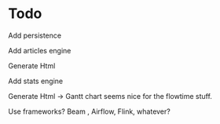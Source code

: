 # Todo

Add persistence

Add articles engine

Generate Html

Add stats engine

Generate Html -> Gantt chart seems nice for the flowtime stuff.

Use frameworks? Beam , Airflow, Flink, whatever?
